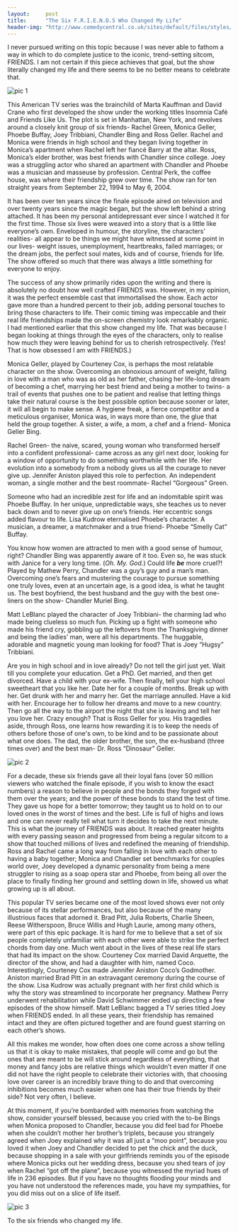 ```yaml
---
layout:     post
title:      "The Six F.R.I.E.N.D.S Who Changed My Life"
header-img: "http://www.comedycentral.co.uk/sites/default/files/styles/image-w-1200-h-600-scale-crop/public/mtv_uk/arc/2014/05/27/f8bf5a4f-0745-45e6-b57a-3cc95f1bd3cf.jpg?itok=neQ-BYZn"
---
```



I never pursued writing on this topic because I was never able to fathom a way in which to do complete justice to the iconic, trend-setting sitcom, FRIENDS. I am not certain if this piece achieves that goal, but the show literally changed my life and there seems to be no better means to celebrate that.

![pic 1](http://az616578.vo.msecnd.net/files/2016/06/03/636005873017688872-1784786376_friends%20pic.jpg)

This American TV series was the brainchild of Marta Kauffman and David Crane who first developed the show under the working titles Insomnia Café and Friends Like Us. The plot is set in Manhattan, New York, and revolves around a closely knit group of six friends- Rachel Green, Monica Geller, Phoebe Buffay, Joey Tribbiani, Chandler Bing and Ross Geller. Rachel and Monica were friends in high school and they began living together in Monica’s apartment when Rachel left her fiancé Barry at the altar. Ross, Monica’s elder brother, was best friends with Chandler since college. Joey was a struggling actor who shared an apartment with Chandler and Phoebe was a musician and masseuse by profession. Central Perk, the coffee house, was where their friendship grew over time. The show ran for ten straight years from September 22, 1994 to May 6, 2004.


It has been over ten years since the finale episode aired on television and over twenty years since the magic began, but the show left behind a string attached. It has been my personal antidepressant ever since I watched it for the first time. Those six lives were weaved into a story that is a little like everyone’s own. Enveloped in humour, the storyline, the characters’ realities- all appear to be things we might have witnessed at some point in our lives- weight issues, unemployment, heartbreaks, failed marriages; or the dream jobs, the perfect soul mates, kids and of course, friends for life. The show offered so much that there was always a little something for everyone to enjoy.


The success of any show primarily rides upon the writing and there is absolutely no doubt how well crafted FRIENDS was. However, in my opinion, it was the perfect ensemble cast that immortalised the show. Each actor gave more than a hundred percent to their job, adding personal touches to bring those characters to life. Their comic timing was impeccable and their real life friendships made the on-screen chemistry look remarkably organic. I had mentioned earlier that this show changed my life. That was because I began looking at things through the eyes of the characters, only to realise how much they were leaving behind for us to cherish retrospectively. (Yes! That is how obsessed I am with FRIENDS.)


Monica Geller, played by Courteney Cox, is perhaps the most relatable character on the show. Overcoming an obnoxious amount of weight, falling in love with a man who was as old as her father, chasing her life-long dream of becoming a chef, marrying her best friend and being a mother to twins- a trail of events that pushes one to be patient and realise that letting things take their natural course is the best possible option because sooner or later, it will all begin to make sense. A hygiene freak, a fierce competitor and a meticulous organiser, Monica was, in ways more than one, the glue that held the group together. A sister, a wife, a mom, a chef and a friend- Monica Geller Bing.


Rachel Green- the naive, scared, young woman who transformed herself into a confident professional- came across as any girl next door, looking for a window of opportunity to do something worthwhile with her life. Her evolution into a somebody from a nobody gives us all the courage to never give up. Jennifer Aniston played this role to perfection. An independent woman, a single mother and the best roommate- Rachel “Gorgeous” Green.


Someone who had an incredible zest for life and an indomitable spirit was Phoebe Buffay. In her unique, unpredictable ways, she teaches us to never back down and to never give up on one’s friends. Her eccentric songs added flavour to life. Lisa Kudrow eternalised Phoebe’s character. A musician, a dreamer, a matchmaker and a true friend- Phoebe “Smelly Cat” Buffay. 


You know how women are attracted to men with a good sense of humour, right? Chandler Bing was apparently aware of it too. Even so, he was stuck with Janice for a very long time. (_Oh. My. God._) Could life **_be_** more cruel?! Played by Mathew Perry, Chandler was a guy’s guy and a man’s man. Overcoming one’s fears and mustering the courage to pursue something one truly loves, even at an uncertain age, is a good idea, is what he taught us. The best boyfriend, the best husband and the guy with the best one-liners on the show- Chandler Muriel Bing.


Matt LeBlanc played the character of Joey Tribbiani- the charming lad who made being clueless so much fun. Picking up a fight with someone who made his friend cry, gobbling up the leftovers from the Thanksgiving dinner and being the ladies’ man, were all his departments. The huggable, adorable and magnetic young man looking for food? That is Joey “Hugsy” Tribbiani.


Are you in high school and in love already? Do not tell the girl just yet. Wait till you complete your education. Get a PhD. Get married, and then get divorced. Have a child with your ex-wife. Then finally, tell your high school sweetheart that you like her. Date her for a couple of months. Break up with her. Get drunk with her and marry her. Get the marriage annulled. Have a kid with her. Encourage her to follow her dreams and move to a new country. Then go all the way to the airport the night that she is leaving and tell her you love her. Crazy enough? That is Ross Geller for you. His tragedies aside, through Ross, one learns how rewarding it is to keep the needs of others before those of one's own, to be kind and to be passionate about what one does. The dad, the older brother, the son, the ex-husband (three times over) and the best man- Dr. Ross “Dinosaur” Geller.

![pic 2](https://img.buzzfeed.com/buzzfeed-static/static/2017-03/7/13/campaign_images/buzzfeed-prod-fastlane-03/this-quiz-will-reveal-which-friends-character-you-2-8214-1488911847-17_dblbig.jpg)

For a decade, these six friends gave all their loyal fans (over 50 million viewers who watched the finale episode, if you wish to know the exact numbers) a reason to believe in people and the bonds they forged with them over the years; and the power of these bonds to stand the test of time. They gave us hope for a better tomorrow; they taught us to hold on to our loved ones in the worst of times and the best. Life is full of highs and lows and one can never really tell what turn it decides to take the next minute. This is what the journey of FRIENDS was about. It reached greater heights with every passing season and progressed from being a regular sitcom to a show that touched millions of lives and redefined the meaning of friendship. Ross and Rachel came a long way from falling in love with each other to having a baby together; Monica and Chandler set benchmarks for couples world over, Joey developed a dynamic personality from being a mere struggler to rising as a soap opera star and Phoebe, from being all over the place to finally finding her ground and settling down in life, showed us what growing up is all about.


This popular TV series became one of the most loved shows ever not only because of its stellar performances, but also because of the many illustrious faces that adorned it. Brad Pitt, Julia Roberts, Charlie Sheen, Reese Witherspoon, Bruce Willis and Hugh Laurie, among many others, were part of this epic package. It is hard for me to believe that a set of six people completely unfamiliar with each other were able to strike the perfect chords from day one. Much went about in the lives of these real life stars that had its impact on the show. Courteney Cox married David Arquette, the director of the show, and had a daughter with him, named Coco. Interestingly, Courteney Cox made Jennifer Aniston Coco’s Godmother. Aniston married Brad Pitt in an extravagant ceremony during the course of the show. Lisa Kudrow was actually pregnant with her first child which is why the story was streamlined to incorporate her pregnancy. Mathew Perry underwent rehabilitation while David Schwimmer ended up directing a few episodes of the show himself. Matt LeBlanc bagged a TV series titled Joey when FRIENDS ended. In all these years, their friendship has remained intact and they are often pictured together and are found guest starring on each other’s shows.


All this makes me wonder, how often does one come across a show telling us that it is okay to make mistakes, that people will come and go but the ones that are meant to be will stick around regardless of everything, that money and fancy jobs are relative things which wouldn’t even matter if one did not have the right people to celebrate their victories with, that choosing love over career is an incredibly brave thing to do and that overcoming inhibitions becomes much easier when one has their true friends by their side? Not very often, I believe.


At this moment, if you’re bombarded with memories from watching the show, consider yourself blessed, because you cried with the to-be Bings when Monica proposed to Chandler, because you did feel bad for Phoebe when she couldn’t mother her brother’s triplets, because you strangely agreed when Joey explained why it was all just a “moo point”, because you loved it when Joey and Chandler decided to pet the chick and the duck, because shopping in a sale with your girlfriends reminds you of the episode where Monica picks out her wedding dress, because you shed tears of joy when Rachel “got off the plane”, because you witnessed the myriad hues of life in 236 episodes. But if you have no thoughts flooding your minds and you have not understood the references made, you have my sympathies, for you did miss out on a slice of life itself.

![pic 3](https://typeset-beta.imgix.net/rehost%2F2016%2F9%2F13%2F3f714e6d-d3d4-42e3-8628-529e25a0a881.jpg)

To the six friends who changed my life. 
